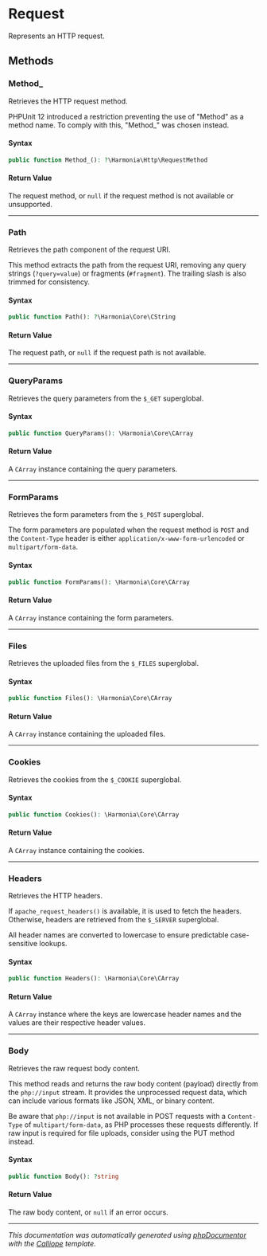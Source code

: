 # Request

Represents an HTTP request.

## Methods

### Method_

Retrieves the HTTP request method.

PHPUnit 12 introduced a restriction preventing the use of "Method" as a
method name. To comply with this, "Method_" was chosen instead.

#### Syntax

```php
public function Method_(): ?\Harmonia\Http\RequestMethod
```

#### Return Value

The request method, or `null` if the request method is not available or unsupported.

---

### Path

Retrieves the path component of the request URI.

This method extracts the path from the request URI, removing any query
strings (`?query=value`) or fragments (`#fragment`). The trailing slash
is also trimmed for consistency.

#### Syntax

```php
public function Path(): ?\Harmonia\Core\CString
```

#### Return Value

The request path, or `null` if the request path is not available.

---

### QueryParams

Retrieves the query parameters from the `$_GET` superglobal.

#### Syntax

```php
public function QueryParams(): \Harmonia\Core\CArray
```

#### Return Value

A `CArray` instance containing the query parameters.

---

### FormParams

Retrieves the form parameters from the `$_POST` superglobal.

The form parameters are populated when the request method is `POST` and
the `Content-Type` header is either `application/x-www-form-urlencoded`
or `multipart/form-data`.

#### Syntax

```php
public function FormParams(): \Harmonia\Core\CArray
```

#### Return Value

A `CArray` instance containing the form parameters.

---

### Files

Retrieves the uploaded files from the `$_FILES` superglobal.

#### Syntax

```php
public function Files(): \Harmonia\Core\CArray
```

#### Return Value

A `CArray` instance containing the uploaded files.

---

### Cookies

Retrieves the cookies from the `$_COOKIE` superglobal.

#### Syntax

```php
public function Cookies(): \Harmonia\Core\CArray
```

#### Return Value

A `CArray` instance containing the cookies.

---

### Headers

Retrieves the HTTP headers.

If `apache_request_headers()` is available, it is used to fetch the
headers. Otherwise, headers are retrieved from the `$_SERVER` superglobal.

All header names are converted to lowercase to ensure predictable
case-sensitive lookups.

#### Syntax

```php
public function Headers(): \Harmonia\Core\CArray
```

#### Return Value

A `CArray` instance where the keys are lowercase header names and the values are their respective header values.

---

### Body

Retrieves the raw request body content.

This method reads and returns the raw body content (payload) directly
from the `php://input` stream. It provides the unprocessed request data,
which can include various formats like JSON, XML, or binary content.

Be aware that `php://input` is not available in POST requests with a
`Content-Type` of `multipart/form-data`, as PHP processes these requests
differently. If raw input is required for file uploads, consider using
the PUT method instead.

#### Syntax

```php
public function Body(): ?string
```

#### Return Value

The raw body content, or `null` if an error occurs.

---

*This documentation was automatically generated using [phpDocumentor](http://www.phpdoc.org/) with the [Calliope](https://github.com/DaphneWebFramework/Calliope) template.*
